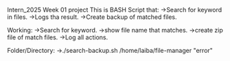 Intern_2025
Week 01 project
This is BASH Script that:
->Search for keyword in files.
->Logs tha result.
->Create backup of matched files.

Working:
->Search for keyword.
->show file name that matches.
->create zip file of match files.
->Log all actions.

Folder/Directory:
->./search-backup.sh /home/laiba/file-manager "error"
